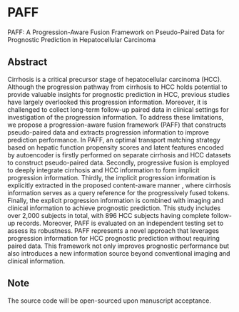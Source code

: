 # PAFF
PAFF: A Progression-Aware Fusion Framework on Pseudo-Paired Data for Prognostic Prediction in Hepatocellular Carcinoma 


## Abstract
Cirrhosis is a critical precursor stage of hepatocellular carcinoma (HCC). Although the progression pathway from cirrhosis to HCC holds potential to provide valuable insights for prognostic prediction in HCC, previous studies have largely overlooked this progression information. Moreover, it is challenged to collect long-term follow-up paired data in clinical settings for investigation of the progression information. To address these limitations, we propose a progression-aware fusion framework (PAFF) that constructs pseudo-paired data and extracts progression information to improve prediction performance. In PAFF, an optimal transport matching strategy based on hepatic function propensity scores and latent features encoded by autoencoder is firstly performed on separate cirrhosis and HCC datasets to construct pseudo-paired data. Secondly, progressive fusion is employed to deeply integrate cirrhosis and HCC information to form implicit progression information. Thirdly, the implicit progression information is explicitly extracted in the proposed content-aware manner , where cirrhosis information serves as a query reference for the progressively fused tokens. Finally, the explicit progression information is combined with imaging and clinical information to achieve prognostic prediction. This study includes over 2,000 subjects in total, with 896 HCC subjects having complete follow-up records. Moreover, PAFF is evaluated on an independent testing set  to assess its robustness. PAFF represents a novel approach that leverages progression information for HCC prognostic prediction without requiring paired data.  This framework not only improves prognostic performance but also introduces a new information source beyond conventional imaging and clinical information.

## Note
The source code will be open-sourced upon manuscript acceptance.
